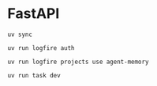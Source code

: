 # FastAPI

```
uv sync

uv run logfire auth

uv run logfire projects use agent-memory

uv run task dev
```
